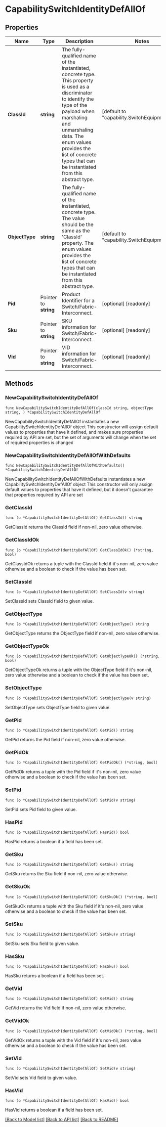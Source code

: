 # CapabilitySwitchIdentityDefAllOf

## Properties

Name | Type | Description | Notes
------------ | ------------- | ------------- | -------------
**ClassId** | **string** | The fully-qualified name of the instantiated, concrete type. This property is used as a discriminator to identify the type of the payload when marshaling and unmarshaling data. The enum values provides the list of concrete types that can be instantiated from this abstract type. | [default to "capability.SwitchEquipmentInfo"]
**ObjectType** | **string** | The fully-qualified name of the instantiated, concrete type. The value should be the same as the &#39;ClassId&#39; property. The enum values provides the list of concrete types that can be instantiated from this abstract type. | [default to "capability.SwitchEquipmentInfo"]
**Pid** | Pointer to **string** | Product Identifier for a Switch/Fabric-Interconnect. | [optional] [readonly] 
**Sku** | Pointer to **string** | SKU information for Switch/Fabric-Interconnect. | [optional] [readonly] 
**Vid** | Pointer to **string** | VID information for Switch/Fabric-Interconnect. | [optional] [readonly] 

## Methods

### NewCapabilitySwitchIdentityDefAllOf

`func NewCapabilitySwitchIdentityDefAllOf(classId string, objectType string, ) *CapabilitySwitchIdentityDefAllOf`

NewCapabilitySwitchIdentityDefAllOf instantiates a new CapabilitySwitchIdentityDefAllOf object
This constructor will assign default values to properties that have it defined,
and makes sure properties required by API are set, but the set of arguments
will change when the set of required properties is changed

### NewCapabilitySwitchIdentityDefAllOfWithDefaults

`func NewCapabilitySwitchIdentityDefAllOfWithDefaults() *CapabilitySwitchIdentityDefAllOf`

NewCapabilitySwitchIdentityDefAllOfWithDefaults instantiates a new CapabilitySwitchIdentityDefAllOf object
This constructor will only assign default values to properties that have it defined,
but it doesn't guarantee that properties required by API are set

### GetClassId

`func (o *CapabilitySwitchIdentityDefAllOf) GetClassId() string`

GetClassId returns the ClassId field if non-nil, zero value otherwise.

### GetClassIdOk

`func (o *CapabilitySwitchIdentityDefAllOf) GetClassIdOk() (*string, bool)`

GetClassIdOk returns a tuple with the ClassId field if it's non-nil, zero value otherwise
and a boolean to check if the value has been set.

### SetClassId

`func (o *CapabilitySwitchIdentityDefAllOf) SetClassId(v string)`

SetClassId sets ClassId field to given value.


### GetObjectType

`func (o *CapabilitySwitchIdentityDefAllOf) GetObjectType() string`

GetObjectType returns the ObjectType field if non-nil, zero value otherwise.

### GetObjectTypeOk

`func (o *CapabilitySwitchIdentityDefAllOf) GetObjectTypeOk() (*string, bool)`

GetObjectTypeOk returns a tuple with the ObjectType field if it's non-nil, zero value otherwise
and a boolean to check if the value has been set.

### SetObjectType

`func (o *CapabilitySwitchIdentityDefAllOf) SetObjectType(v string)`

SetObjectType sets ObjectType field to given value.


### GetPid

`func (o *CapabilitySwitchIdentityDefAllOf) GetPid() string`

GetPid returns the Pid field if non-nil, zero value otherwise.

### GetPidOk

`func (o *CapabilitySwitchIdentityDefAllOf) GetPidOk() (*string, bool)`

GetPidOk returns a tuple with the Pid field if it's non-nil, zero value otherwise
and a boolean to check if the value has been set.

### SetPid

`func (o *CapabilitySwitchIdentityDefAllOf) SetPid(v string)`

SetPid sets Pid field to given value.

### HasPid

`func (o *CapabilitySwitchIdentityDefAllOf) HasPid() bool`

HasPid returns a boolean if a field has been set.

### GetSku

`func (o *CapabilitySwitchIdentityDefAllOf) GetSku() string`

GetSku returns the Sku field if non-nil, zero value otherwise.

### GetSkuOk

`func (o *CapabilitySwitchIdentityDefAllOf) GetSkuOk() (*string, bool)`

GetSkuOk returns a tuple with the Sku field if it's non-nil, zero value otherwise
and a boolean to check if the value has been set.

### SetSku

`func (o *CapabilitySwitchIdentityDefAllOf) SetSku(v string)`

SetSku sets Sku field to given value.

### HasSku

`func (o *CapabilitySwitchIdentityDefAllOf) HasSku() bool`

HasSku returns a boolean if a field has been set.

### GetVid

`func (o *CapabilitySwitchIdentityDefAllOf) GetVid() string`

GetVid returns the Vid field if non-nil, zero value otherwise.

### GetVidOk

`func (o *CapabilitySwitchIdentityDefAllOf) GetVidOk() (*string, bool)`

GetVidOk returns a tuple with the Vid field if it's non-nil, zero value otherwise
and a boolean to check if the value has been set.

### SetVid

`func (o *CapabilitySwitchIdentityDefAllOf) SetVid(v string)`

SetVid sets Vid field to given value.

### HasVid

`func (o *CapabilitySwitchIdentityDefAllOf) HasVid() bool`

HasVid returns a boolean if a field has been set.


[[Back to Model list]](../README.md#documentation-for-models) [[Back to API list]](../README.md#documentation-for-api-endpoints) [[Back to README]](../README.md)



